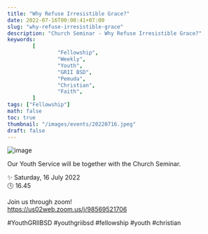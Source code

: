```yaml
---
title: "Why Refuse Irresistible Grace?"
date: 2022-07-16T00:00:41+07:00
slug: "why-refuse-irresistible-grace"
description: "Church Seminar - Why Refuse Irresistible Grace?"
keywords:
        [
                "Fellowship",
                "Weekly",
                "Youth",
                "GRII BSD",
                "Pemuda",
                "Christian",
                "Faith",
        ]
tags: ["Fellowship"]
math: false
toc: true
thumbnail: "/images/events/20220716.jpeg"
draft: false
---
```


![image](/images/events/20220716.jpeg)


Our Youth Service will be together with the Church Seminar.

✨ Saturday, 16 July 2022\
🕓 16.45

Join us through zoom!\
https://us02web.zoom.us/j/98569521706

#YouthGRIIBSD #youthgriibsd #fellowship #youth #christian
